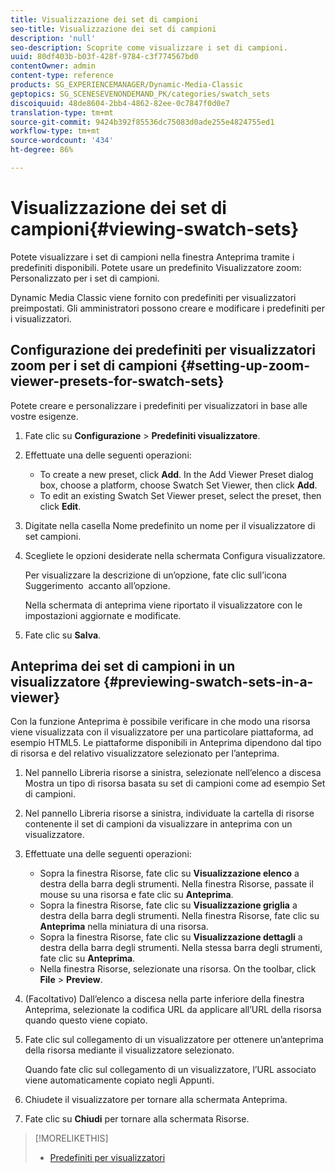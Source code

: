 ```yaml
---
title: Visualizzazione dei set di campioni
seo-title: Visualizzazione dei set di campioni
description: 'null'
seo-description: Scoprite come visualizzare i set di campioni.
uuid: 80df403b-b03f-428f-9784-c3f774567bd0
contentOwner: admin
content-type: reference
products: SG_EXPERIENCEMANAGER/Dynamic-Media-Classic
geptopics: SG_SCENESEVENONDEMAND_PK/categories/swatch_sets
discoiquuid: 48de8604-2bb4-4862-82ee-0c7847f0d0e7
translation-type: tm+mt
source-git-commit: 9424b392f85536dc75083d0ade255e4824755ed1
workflow-type: tm+mt
source-wordcount: '434'
ht-degree: 86%

---
```



# Visualizzazione dei set di campioni{#viewing-swatch-sets}

Potete visualizzare i set di campioni nella finestra Anteprima tramite i predefiniti disponibili. Potete usare un predefinito Visualizzatore zoom: Personalizzato per i set di campioni.

Dynamic Media Classic viene fornito con predefiniti per visualizzatori preimpostati. Gli amministratori possono creare e modificare i predefiniti per i visualizzatori.

## Configurazione dei predefiniti per visualizzatori zoom per i set di campioni {#setting-up-zoom-viewer-presets-for-swatch-sets}

Potete creare e personalizzare i predefiniti per visualizzatori in base alle vostre esigenze.

1. Fate clic su **Configurazione** > **Predefiniti visualizzatore**.
1. Effettuate una delle seguenti operazioni:

   * To create a new preset, click **Add**. In the Add Viewer Preset dialog box, choose a platform, choose Swatch Set Viewer, then click **Add**.
   * To edit an existing Swatch Set Viewer preset, select the preset, then click **Edit**.

1. Digitate nella casella Nome predefinito un nome per il visualizzatore di set campioni.
1. Scegliete le opzioni desiderate nella schermata Configura visualizzatore.

   Per visualizzare la descrizione di un’opzione, fate clic sull’icona Suggerimento  accanto all’opzione.

   Nella schermata di anteprima viene riportato il visualizzatore con le impostazioni aggiornate e modificate.

1. Fate clic su **Salva**.

## Anteprima dei set di campioni in un visualizzatore {#previewing-swatch-sets-in-a-viewer}

Con la funzione Anteprima è possibile verificare in che modo una risorsa viene visualizzata con il visualizzatore per una particolare piattaforma, ad esempio HTML5. Le piattaforme disponibili in Anteprima dipendono dal tipo di risorsa e del relativo visualizzatore selezionato per l’anteprima.

1. Nel pannello Libreria risorse a sinistra, selezionate nell’elenco a discesa Mostra un tipo di risorsa basata su set di campioni come ad esempio Set di campioni.
1. Nel pannello Libreria risorse a sinistra, individuate la cartella di risorse contenente il set di campioni da visualizzare in anteprima con un visualizzatore.
1. Effettuate una delle seguenti operazioni:

   * Sopra la finestra Risorse, fate clic su **Visualizzazione elenco** a destra della barra degli strumenti. Nella finestra Risorse, passate il mouse su una risorsa e fate clic su **Anteprima**.
   * Sopra la finestra Risorse, fate clic su **Visualizzazione griglia** a destra della barra degli strumenti. Nella finestra Risorse, fate clic su **Anteprima** nella miniatura di una risorsa.
   * Sopra la finestra Risorse, fate clic su **Visualizzazione dettagli** a destra della barra degli strumenti. Nella stessa barra degli strumenti, fate clic su **Anteprima**.
   * Nella finestra Risorse, selezionate una risorsa. On the toolbar, click **File** > **Preview**.

1. (Facoltativo) Dall’elenco a discesa nella parte inferiore della finestra Anteprima, selezionate la codifica URL da applicare all’URL della risorsa quando questo viene copiato.
1. Fate clic sul collegamento di un visualizzatore per ottenere un’anteprima della risorsa mediante il visualizzatore selezionato.

   Quando fate clic sul collegamento di un visualizzatore, l’URL associato viene automaticamente copiato negli Appunti.

1. Chiudete il visualizzatore per tornare alla schermata Anteprima.
1. Fate clic su **Chiudi** per tornare alla schermata Risorse.

>[!MORELIKETHIS]
>
>* [Predefiniti per visualizzatori](application-setup.md#viewer_presets)

